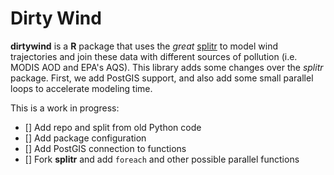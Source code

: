 # Dirty Wind

**dirtywind** is a **R** package that uses the _great_ [splitr][1] to model wind
trajectories and join these data with different sources of pollution (i.e. MODIS
AOD and EPA's AQS). This library adds some changes over the *splitr* package.
First, we add PostGIS support, and also add some small parallel loops to
accelerate modeling time.

This is a work in progress: 

- [] Add repo and split from old Python code
- [] Add package configuration 
- [] Add PostGIS connection to functions
- [] Fork **splitr** and add `foreach` and other possible parallel functions

[1]: https://github.com/rich-iannone/splitr
